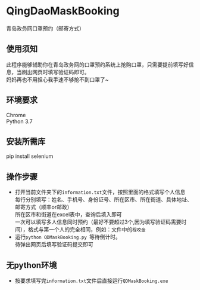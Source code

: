# QingDaoMaskBooking
青岛政务网口罩预约（邮寄方式）	

## 使用须知
此程序能够辅助你在青岛政务网的口罩预约系统上抢购口罩，只需要提前填写好信息，当刷出网页时填写验证码即可。<br>
妈妈再也不用担心我手速不够抢不到口罩了~

## 环境要求
 Chrome <br>
 Python 3.7

## 安装所需库
 pip install selenium

## 操作步骤 
* 打开当前文件夹下的`information.txt`文件，按照里面的格式填写个人信息 <br>
每行分别填写：姓名、手机号、身份证号、所在区市、所在街道、具体地址、邮寄方式（顺丰or邮政） <br>
所在区市和街道在excel表中，查询后填入即可<br>
一次可以填写多人信息同时预约（最好不要超过3个,因为填写验证码需要时间），格式与第一个人的完全相同，例如：文件中的`程咬金`<br>
* 运行`python QDMaskBooking.py `等待倒计时。<br>
待弹出网页后填写验证码提交即可<br> 

## 无python环境
* 按要求填写完`information.txt`文件后直接运行`QDMaskBooking.exe`
